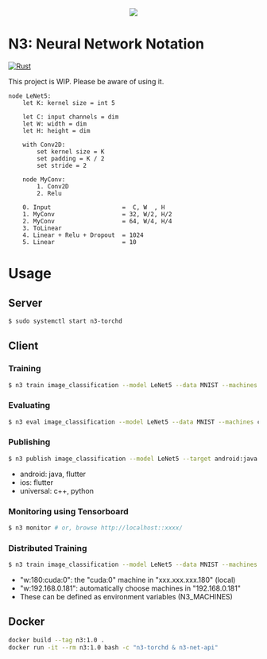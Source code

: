 <div align="center">
  <img src="https://github.com/kerryeon/n3/blob/master/assets/logo.png">
</div>

# N3: Neural Network Notation

[![Rust](https://github.com/kerryeon/n3/workflows/Rust/badge.svg)](https://travis-ci.com/kerryeon/n3)

This project is WIP. Please be aware of using it.

```
node LeNet5:
    let K: kernel size = int 5

    let C: input channels = dim
    let W: width = dim
    let H: height = dim

    with Conv2D:
        set kernel size = K
        set padding = K / 2
        set stride = 2

    node MyConv:
        1. Conv2D
        2. Relu

    0. Input                    =  C, W  , H
    1. MyConv                   = 32, W/2, H/2
    2. MyConv                   = 64, W/4, H/4
    3. ToLinear
    4. Linear + Relu + Dropout  = 1024
    5. Linear                   = 10
```

# Usage

## Server

``` bash
$ sudo systemctl start n3-torchd
```

## Client

### Training

``` bash
$ n3 train image_classification --model LeNet5 --data MNIST --machines cuda
```

### Evaluating

``` bash
$ n3 eval image_classification --model LeNet5 --data MNIST --machines cuda
```

### Publishing

``` bash
$ n3 publish image_classification --model LeNet5 --target android:java
```

* android: java, flutter
* ios: flutter
* universal: c++, python

### Monitoring using Tensorboard

``` bash
$ n3 monitor # or, browse http://localhost::xxxx/
```

### Distributed Training

``` bash
$ n3 train image_classification --model LeNet5 --data MNIST --machines w:180:cuda:0 w:192.168.0.181 cpu
```

* "w:180:cuda:0": the "cuda:0" machine in "xxx.xxx.xxx.180" (local)
* "w:192.168.0.181": automatically choose machines in "192.168.0.181"
* These can be defined as environment variables (N3_MACHINES)

## Docker

```bash
docker build --tag n3:1.0 .
docker run -it --rm n3:1.0 bash -c "n3-torchd & n3-net-api"
```
